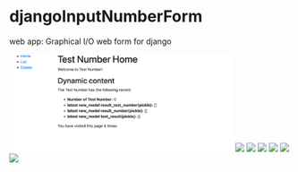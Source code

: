 # djangoInputNumberForm
web app: Graphical I/O web form for django

<img src = "djangoTutorial/hissite/images/Screenshot 2022-02-02 at 13.57.51.png" width="400">
<img src = "images/Screenshot 2022-02-02 at 13.58.34.png" width="400">
<img src = "images/Screenshot 2022-02-02 at 13.58.48.png" width="400">
<img src = "images/Screenshot 2022-02-02 at 13.59.16.png" width="400">
<img src = "images/Screenshot 2022-02-02 at 13.59.33.png" width="400">
<img src = "images/Screenshot 2022-02-02 at 13.59.44.png" width="400">
<img src = "images/Screenshot 2022-02-02 at 13.59.54.png" width="400">
